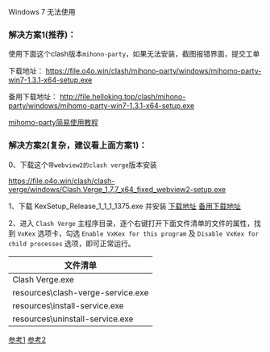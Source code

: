 
Windows 7 无法使用

### 解决方案1(推荐)：


使用下面这个clash版本`mihono-party`，如果无法安装，截图报错界面，提交工单


下载地址：
https://file.o4o.win/clash/mihono-party/windows/mihomo-party-win7-1.3.1-x64-setup.exe

备用下载地址：
http://file.helloking.top/clash/mihono-party/windows/mihomo-party-win7-1.3.1-x64-setup.exe

[mihomo-party简易使用教程](/clash/mihomo.md)


### 解决方案2(复杂，建议看上面方案1)：

0、下载这个`带webview2的clash verge`版本安装

https://file.o4o.win/clash/clash-verge/windows/Clash.Verge_1.7.7_x64_fixed_webview2-setup.exe

1、下载 KexSetup_Release_1_1_1_1375.exe 并安装
[下载地址](https://damon8.lanzoub.com/iRtN7228skvc)
[备用下载地址](https://file.o4o.win/clash/clash-verge/windows/KexSetup_Release_1_1_1_1375.exe)

2、进入 `Clash Verge` 主程序目录，逐个右键打开下面文件清单的文件的属性，找到 `VxKex` 选项卡，勾选 `Enable VxKex for this program` 及 `Disable VxKex for child processes` 选项，即可正常运行。

| 文件清单 |
| ------ |
| Clash Verge.exe | 
| resources\clash-verge-service.exe | 
| resources\install-service.exe | 
| resources\uninstall-service.exe | 

[参考1](https://www.cnblogs.com/damonlog/articles/18257596)
[参考2](https://www.clashverge.dev/faq/windows.html)


<!-- ### 解决方案2： -->

<!-- 下载下面的软件版本：
https://file.o4o.win/clash/others/zz_v2rayN-With-Core-SelfContained.7z

使用教程暂无，可以参考下面这个，就是订阅链接换成我们的clash订阅链接

https://www.wenpblog.com/info/152.html -->

<!-- 打开`产品管理 -> 管理`，看到`v2ray订阅（win7专用）`，看链接右边的使用教程。

### 解决方案3：

看左侧菜单的ssr订阅的教程，线路少一些。 -->